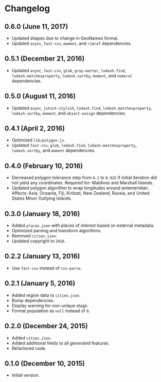 # Changelog

## 0.6.0 (June 11, 2017)
* Updated shapes due to change in GeoNames format.
* Updated `async`, `fast-csv`, `moment`, and `rimraf` dependencies.

## 0.5.1 (December 21, 2016)
* Updated `async`, `fast-csv`, `glob`, `gray-matter`, `lodash.find`,
  `lodash.matchesproperty`, `lodash.sortby`, `moment`, and `numeral`
  dependencies.

## 0.5.0 (August 11, 2016)
* Updated `async`, `jshint-stylish`, `lodash.find`, `lodash.matchesproperty`,
  `lodash.sortby`, `moment`, and `object-assign` dependencies.

## 0.4.1 (April 2, 2016)
* Optimized `lib/polygon.js`.
* Updated `fast-csv`, `glob`, `lodash.find`, `lodash.matchesproperty`,
  `lodash.sortby`, and `moment` dependencies.

## 0.4.0 (February 10, 2016)
* Decreased polygon tolerance step from `0.1` to `0.025` if initial iteration
  did not yield any coordinates. Required for: Maldives and Marshall Islands.
* Updated polygon algorithm to wrap longitudes around antemeridian. Affects:
  Asia, Oceania, Fiji, Kiribati, New Zealand, Russia, and
  United States Minor Outlying Islands.

## 0.3.0 (January 18, 2016)
* Added `places.json` with places of interest based on external metadata.
* Optimized parsing and transform algorithms.
* Removed `cities.json`.
* Updated copyright to `2016`.

## 0.2.2 (January 13, 2016)
* Use `fast-csv` instead of `csv-parse`.

## 0.2.1 (January 5, 2016)
* Added region data to `cities.json`.
* Bump dependencies.
* Display warning for non-unique slugs.
* Format population as `null` instead of `0`.

## 0.2.0 (December 24, 2015)
* Added `cities.json`.
* Added additional fields to all generated features.
* Refactored code.

## 0.1.0 (December 10, 2015)
* Initial version.